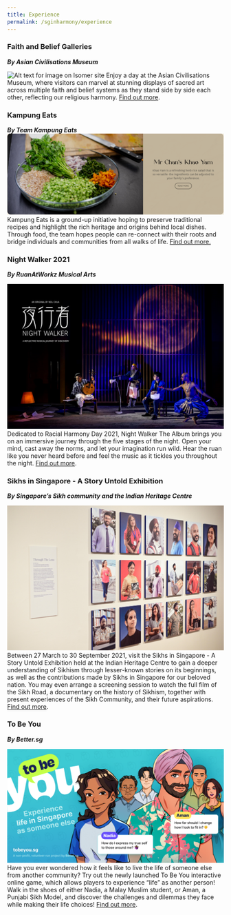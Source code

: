 ```yaml
---
title: Experience
permalink: /sginharmony/experience
---
```

### Faith and Belief Galleries
***By Asian Civilisations Museum***

![Alt text for image on Isomer site](/images/sginharmony/Ancient%20Religions.jpg)
Enjoy a day at the Asian Civilisations Museum, where visitors can marvel at stunning displays of sacred art across multiple faith and belief systems as they stand side by side each other, reflecting our religious harmony.  <a href="https://www.nhb.gov.sg/acm/galleries/ancient-religions" target="_blank">Find out more</a>.

### Kampung Eats
***By Team Kampung Eats***
![Alt text for image on Isomer site](/images/sginharmony/KPEK.PNG)
Kampung Eats is a ground-up initiative hoping to preserve traditional recipes and highlight the rich heritage and origins behind local dishes. Through food, the team hopes people can re-connect with their roots and bridge individuals and communities from all walks of life. <a href="https://www.kampungeats.com/" target="_blank">Find out more.</a>

### Night Walker 2021
***By RuanAtWorkz Musical Arts***

![Alt text for image on Isomer site](/images/sginharmony/Nightwalker1.png)
Dedicated to Racial Harmony Day 2021, Night Walker The Album brings you on an immersive journey through the five stages of the night. Open your mind, cast away the norms, and let your imagination run wild. Hear the ruan like you never heard before and feel the music as it tickles you throughout the night. <a href="https://www.ruanatworkz.com/nightwalkerthealbum" target="_blank">Find out more</a>.

### Sikhs in Singapore - A Story Untold Exhibition
***By Singapore’s Sikh community and the Indian Heritage Centre***

![Alt text for image on Isomer site](/images/sginharmony/SikhExhibition.JPG)
Between 27 March to 30 September 2021, visit the Sikhs in Singapore - A Story Untold Exhibition held at the Indian Heritage Centre to gain a deeper understanding of Sikhism through lesser-known stories on its beginnings, as well as the contributions made by Sikhs in Singapore for our beloved nation. You may even arrange a screening session to watch the full film of the Sikh Road, a documentary on the history of Sikhism, together with present experiences of the Sikh Community, and their future aspirations.  <a href="https://www.indianheritage.gov.sg/en/whats-on/exhibitions/detail/sikhs-in-singapore-a-story-untold" target="_blank">Find out more</a>.

### To Be You
***By Better.sg***

![Alt text for image on Isomer site](/images/sginharmony/TBY%20Promotional%20Key%20Visual.png)
Have you ever wondered how it feels like to live the life of someone else from another community? Try out the newly launched To Be You interactive online game,  which allows players to experience “life” as another person! Walk in the shoes of either Nadia, a Malay Muslim student, or Aman, a Punjabi Sikh Model, and discover the challenges and dilemmas they face while making their life choices! <a href="https://game.tobeyou.sg" target="_blank">Find out more</a>.